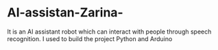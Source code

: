 # AI-assistan-Zarina-
It is an AI assistant robot which can interact with people through speech recognition. I used to build the project Python and Arduino

